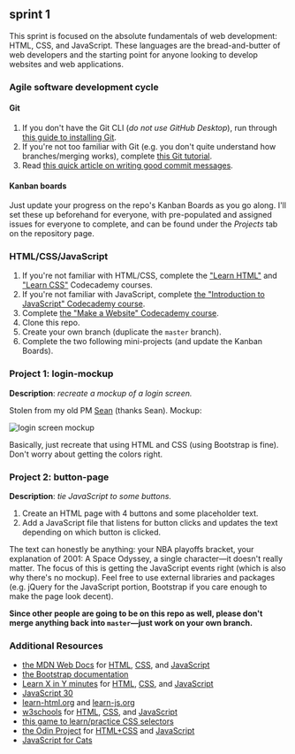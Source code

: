 ## sprint 1
This sprint is focused on the absolute fundamentals of web development: HTML, CSS, and JavaScript. These languages are the bread-and-butter of web developers and the starting point for anyone looking to develop websites and web applications.

### Agile software development cycle
#### Git
1. If you don't have the Git CLI (*do not use GitHub Desktop*), run through [this guide to installing Git](https://git-scm.com/book/en/v2/Getting-Started-Installing-Git).
2. If you're not too familiar with Git (e.g. you don't quite understand how branches/merging works), complete [this Git tutorial](https://try.github.io).
3. Read [this quick article on writing good commit messages](https://chris.beams.io/posts/git-commit/).

#### Kanban boards
Just update your progress on the repo's Kanban Boards as you go along. I'll set these up beforehand for everyone, with pre-populated and assigned issues for everyone to complete, and can be found under the *Projects* tab on the repository page.

### HTML/CSS/JavaScript
1. If you're not familiar with HTML/CSS, complete the ["Learn HTML"](https://www.codecademy.com/learn/learn-html) and ["Learn CSS"](https://www.codecademy.com/learn/learn-css) Codecademy courses.
2. If you're not familiar with JavaScript, complete [the "Introduction to JavaScript" Codecademy course](https://www.codecademy.com/learn/introduction-to-javascript).
3. Complete [the "Make a Website" Codecademy course](https://www.codecademy.com/learn/make-a-website).
4. Clone this repo.
5. Create your own branch (duplicate the `master` branch).
6. Complete the two following mini-projects (and update the Kanban Boards).

### Project 1: login-mockup
__Description__: *recreate a mockup of a login screen.*

Stolen from my old PM [Sean](https://github.com/seannam) (thanks Sean). Mockup:

![login screen mockup](https://github.com/sumeet-bansal/tse-training/blob/master/sprint-1/mockup-login.png "login screen mockup")

Basically, just recreate that using HTML and CSS (using Bootstrap is fine). Don't worry about getting the colors right.

### Project 2: button-page
__Description__: *tie JavaScript to some buttons.*
1. Create an HTML page with 4 buttons and some placeholder text.
2. Add a JavaScript file that listens for button clicks and updates the text depending on which button is clicked.

The text can honestly be anything: your NBA playoffs bracket, your explanation of 2001: A Space Odyssey, a single character&mdash;it doesn't really matter. The focus of this is getting the JavaScript events right (which is also why there's no mockup). Feel free to use external libraries and packages (e.g. jQuery for the JavaScript portion, Bootstrap if you care enough to make the page look decent).

__Since other people are going to be on this repo as well, please don't merge anything back into `master`&mdash;just work on your own branch.__

### Additional Resources
+ [the MDN Web Docs](https://developer.mozilla.org/en-US/docs/Web) for [HTML](https://developer.mozilla.org/en-US/docs/Web/HTML), [CSS](https://developer.mozilla.org/en-US/docs/Web/CSS), and [JavaScript](https://developer.mozilla.org/en-US/docs/Web/JavaScript)
+ [the Bootstrap documentation](https://getbootstrap.com/)
+ [Learn X in Y minutes](https://learnxinyminutes.com/) for [HTML](https://learnxinyminutes.com/docs/html/), [CSS](https://learnxinyminutes.com/docs/css/), and [JavaScript](https://learnxinyminutes.com/docs/javascript/)
+ [JavaScript 30](https://javascript30.com/)
+ [learn-html.org](https://learn-html.org/) and [learn-js.org](https://learn-js.org/)
+ [w3schools](https://www.w3schools.com/) for [HTML](https://www.w3schools.com/html/default.asp), [CSS](https://www.w3schools.com/css/default.asp), and [JavaScript](https://www.w3schools.com/js/default.asp)
+ [this game to learn/practice CSS selectors](https://flukeout.github.io/)
+ [the Odin Project](https://www.theodinproject.com/) for [HTML+CSS](https://www.theodinproject.com/courses/html5-and-css3) and [JavaScript](https://www.theodinproject.com/courses/javascript)
+ [JavaScript for Cats](http://jsforcats.com/)
